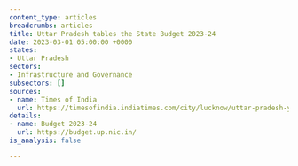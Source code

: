 ```yaml
---
content_type: articles
breadcrumbs: articles
title: Uttar Pradesh tables the State Budget 2023-24
date: 2023-03-01 05:00:00 +0000
states:
- Uttar Pradesh
sectors:
- Infrastructure and Governance
subsectors: []
sources:
- name: Times of India
  url: https://timesofindia.indiatimes.com/city/lucknow/uttar-pradesh-yogi-adityanath-govt-presents-rs-6-90-lakh-crore-budget-for-2023-24/articleshow/98147425.cms
details:
- name: Budget 2023-24
  url: https://budget.up.nic.in/
is_analysis: false

---
```

